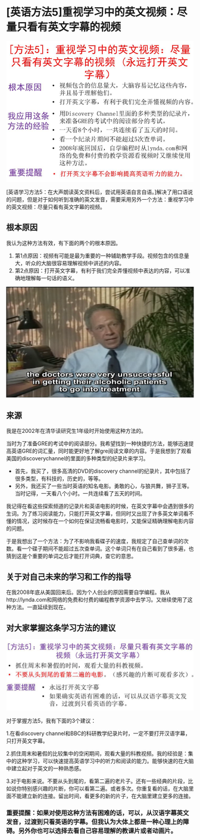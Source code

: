 # [英语方法5]重视学习中的英文视频：尽量只看有英文字幕的视频

![](/images/章2-“不背单词”的真需求英语学习法/学习方法5：重视学习中的英文视频：尽量只看有英文字幕的视频/幻灯片5.JPG)

[英语学习方法5：在大声朗读英文资料后，尝试用英语自言自语。]解决了用口语说的问题，但是对于如何听到准确的英文发音，需要采用另外一个方法：重视学习中的英文视频：尽量只看有英文字幕的视频。

## 根本原因

我认为这种方法有效，有下面的两个的根本原因。

1. 第1点原因：视频有可能是最为重要的一种辅助教学手段。视频包含的信息量大，听众的大脑很容易理解视频中讲述的内容。
2. 第2点原因：打开英文字幕，有利于我们完全弄懂视频中表达的内容，可以准确地理解每一句话的语义。

![](/images/章2-“不背单词”的真需求英语学习法/学习方法5：重视学习中的英文视频：尽量只看有英文字幕的视频/幻灯片5-1带英文字幕的视频.png)

## 来源

我是在2002年在清华读研究生1年级时开始使用这种方法的。

当时为了准备GRE的考试中的阅读部分。我希望找到一种快捷的方法，能够迅速提高英语GRE的词汇量，同时能更好地了解gre阅读文章的内容。于是我想到了观看美国的discoverychannel的里面的多种类型的纪录片来学习。

- 首先，我买了，很多高清的DVD的discovery channel的纪录片，其中包括了很多类型，有科技的，历史的，等等。
- 另外，我还买了一些当时英语的知名电影。勇敢的心，与狼共舞，狮子王等。当时记得，一天看八个小时。一共连续看了五天的时间。

我记得在看这些探索频道的记录片和英语电影的时候，在英文字幕中会遇到很多的生词。为了练习阅读能力，只能打开英文字幕，但同时又出现了许多英文单词看不懂的情况，这时候存在一个如何在保证流畅看电影时，又能保证精确理解电影内容的问题。

于是我想出了一个方法：为了不影响我看碟子的速度，我规定了自己查单词的次数。看一个碟子期间不能超过五次查单词。这个单词只有在自己看到了很多遍，也猜到这是个重要的单词之后才能打开词典，查它的意思。

## 关于对自己未来的学习和工作的指导

在我2008年底从美国回来后。因为个人创业的原因需要自学编程。我从http://lynda.com和网络的免费和付费的编程教学资源中去学习。又继续使用了这种方法。一直延续到现在。

## 对大家掌握这条学习方法的建议

![](/images/章2-“不背单词”的真需求英语学习法/学习方法5：重视学习中的英文视频：尽量只看有英文字幕的视频/幻灯片5-建议.JPG)

对于掌握方法5，我有下面的3个建议：

1.在看discovery channel和BBC的科研教学纪录片时，一定不要打开汉语字幕，只打开英文字幕。

2.抓住周末和暑假的比较集中的空闲期间，观看大量的科教视频。我的经验是：集中的这种学习，可以快速提高英语学习中的听力和阅读的能力。能够快速的在大脑中建立起对于英文的一种熟悉感。

3.对于电影来说。不要从头到尾的，看第二遍的老片子。还有一些经典的片段，比如说你特别感兴趣的片断，你可以看第二遍。或者多次。你重复看的话，在大脑里面不能建立新的连接。留出时间，看更多的新的片子，在大脑里建立更多的连接。

### 重要提醒：如果对使用这种方法有困难的话，可以，从汉语字幕英文发音，过渡到只看英语的字幕。但我认为大体上都是一种心理上的障碍。另外你也可以选择去看自己容易理解的教课片或者动画片。